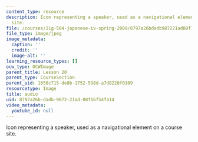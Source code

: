 ```yaml
---
content_type: resource
description: Icon representing a speaker, used as a navigational element on a course
  site.
file: /courses/21g-504-japanese-iv-spring-2009/8797a26bdadb987221ad08f16f54fa14_audio.jpg
file_type: image/jpeg
image_metadata:
  caption: ''
  credit: ''
  image-alt: ''
learning_resource_types: []
ocw_type: OCWImage
parent_title: Lesson 20
parent_type: CourseSection
parent_uid: 1658c715-de8b-1752-598d-a7d8228f0109
resourcetype: Image
title: audio
uid: 8797a26b-dadb-9872-21ad-08f16f54fa14
video_metadata:
  youtube_id: null
---
```

Icon representing a speaker, used as a navigational element on a course site.

